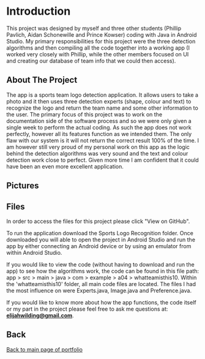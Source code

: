 # Introduction

This project was designed by myself and three other students (Phillip Pavlich, Aidan Schonewille and Prince Kowser) coding with Java in Android Studio. My primary responsibilities for this project were the three detection algorithms and then compiling all the code together into a working app (I worked very closely with Phillip, while the other members focused on UI and creating our database of team info that we could then access).  

## About The Project

The app is a sports team logo detection application. It allows users to take a photo and it then uses three detection experts (shape, colour and text) to recognize the logo and return the team name and some other information to the user. The primary focus of this project was to work on the documentation side of the software process and so we were only given a single week to perform the actual coding. As such the app does not work perfectly, however all its features function as we intended them. The only flaw with our system is it will not return the correct result 100% of the time. I am however still very proud of my personal work on this app as the logic behind the detection algorithms was very sound and the text and colour detection work close to perfect. Given more time I am confident that it could have been an even more excellent application. 

## Pictures



## Files

In order to access the files for this project please click "View on GitHub". 

To run the application download the Sports Logo Recognition folder. Once downloaded you will able to open the project in Android Studio and run the app by either connecting an Android device or by using an emulator from within Android Studio. 

If you would like to view the code (without having to download and run the app) to see how the algorithms work, the code can be found in this file path: app > src > main > java > com > example > a04 > whatteamisthis10. Within the 'whatteamisthis10' folder, all main code files are located. The files I had the most influence on were Experts.java, Image.java and Preference.java.

If you would like to know more about how the app functions, the code itself or my part in the project please feel free to ask me questions at: **elijahwilding@gmail.com**.

## Back

[Back to main page of portfolio](https://wildingelijah.github.io/)

